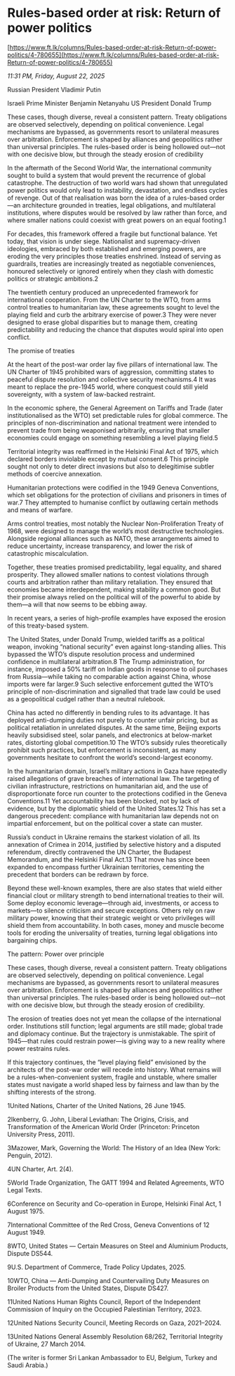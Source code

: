 # Rules-based order at risk: Return of power politics

[https://www.ft.lk/columns/Rules-based-order-at-risk-Return-of-power-politics/4-780655](https://www.ft.lk/columns/Rules-based-order-at-risk-Return-of-power-politics/4-780655)

*11:31 PM, Friday, August 22, 2025*

Russian President Vladimir Putin

Israeli Prime Minister Benjamin Netanyahu US President Donald Trump

These cases, though diverse, reveal a consistent pattern. Treaty obligations are observed selectively, depending on political convenience. Legal mechanisms are bypassed, as governments resort to unilateral measures over arbitration. Enforcement is shaped by alliances and geopolitics rather than universal principles. The rules-based order is being hollowed out—not with one decisive blow, but through the steady erosion of credibility

In the aftermath of the Second World War, the international community sought to build a system that would prevent the recurrence of global catastrophe. The destruction of two world wars had shown that unregulated power politics would only lead to instability, devastation, and endless cycles of revenge. Out of that realisation was born the idea of a rules-based order—an architecture grounded in treaties, legal obligations, and multilateral institutions, where disputes would be resolved by law rather than force, and where smaller nations could coexist with great powers on an equal footing.1

For decades, this framework offered a fragile but functional balance. Yet today, that vision is under siege. Nationalist and supremacy-driven ideologies, embraced by both established and emerging powers, are eroding the very principles those treaties enshrined. Instead of serving as guardrails, treaties are increasingly treated as negotiable conveniences, honoured selectively or ignored entirely when they clash with domestic politics or strategic ambitions.2

The twentieth century produced an unprecedented framework for international cooperation. From the UN Charter to the WTO, from arms control treaties to humanitarian law, these agreements sought to level the playing field and curb the arbitrary exercise of power.3 They were never designed to erase global disparities but to manage them, creating predictability and reducing the chance that disputes would spiral into open conflict.

The promise of treaties

At the heart of the post-war order lay five pillars of international law. The UN Charter of 1945 prohibited wars of aggression, committing states to peaceful dispute resolution and collective security mechanisms.4 It was meant to replace the pre-1945 world, where conquest could still yield sovereignty, with a system of law-backed restraint.

In the economic sphere, the General Agreement on Tariffs and Trade (later institutionalised as the WTO) set predictable rules for global commerce. The principles of non-discrimination and national treatment were intended to prevent trade from being weaponised arbitrarily, ensuring that smaller economies could engage on something resembling a level playing field.5

Territorial integrity was reaffirmed in the Helsinki Final Act of 1975, which declared borders inviolable except by mutual consent.6 This principle sought not only to deter direct invasions but also to delegitimise subtler methods of coercive annexation.

Humanitarian protections were codified in the 1949 Geneva Conventions, which set obligations for the protection of civilians and prisoners in times of war.7 They attempted to humanise conflict by outlawing certain methods and means of warfare.

Arms control treaties, most notably the Nuclear Non-Proliferation Treaty of 1968, were designed to manage the world’s most destructive technologies. Alongside regional alliances such as NATO, these arrangements aimed to reduce uncertainty, increase transparency, and lower the risk of catastrophic miscalculation.

Together, these treaties promised predictability, legal equality, and shared prosperity. They allowed smaller nations to contest violations through courts and arbitration rather than military retaliation. They ensured that economies became interdependent, making stability a common good. But their promise always relied on the political will of the powerful to abide by them—a will that now seems to be ebbing away.

In recent years, a series of high-profile examples have exposed the erosion of this treaty-based system.

The United States, under Donald Trump, wielded tariffs as a political weapon, invoking “national security” even against long-standing allies. This bypassed the WTO’s dispute resolution process and undermined confidence in multilateral arbitration.8 The Trump administration, for instance, imposed a 50% tariff on Indian goods in response to oil purchases from Russia—while taking no comparable action against China, whose imports were far larger.9 Such selective enforcement gutted the WTO’s principle of non-discrimination and signalled that trade law could be used as a geopolitical cudgel rather than a neutral rulebook.

China has acted no differently in bending rules to its advantage. It has deployed anti-dumping duties not purely to counter unfair pricing, but as political retaliation in unrelated disputes. At the same time, Beijing exports heavily subsidised steel, solar panels, and electronics at below-market rates, distorting global competition.10 The WTO’s subsidy rules theoretically prohibit such practices, but enforcement is inconsistent, as many governments hesitate to confront the world’s second-largest economy.

In the humanitarian domain, Israel’s military actions in Gaza have repeatedly raised allegations of grave breaches of international law. The targeting of civilian infrastructure, restrictions on humanitarian aid, and the use of disproportionate force run counter to the protections codified in the Geneva Conventions.11 Yet accountability has been blocked, not by lack of evidence, but by the diplomatic shield of the United States.12 This has set a dangerous precedent: compliance with humanitarian law depends not on impartial enforcement, but on the political cover a state can muster.

Russia’s conduct in Ukraine remains the starkest violation of all. Its annexation of Crimea in 2014, justified by selective history and a disputed referendum, directly contravened the UN Charter, the Budapest Memorandum, and the Helsinki Final Act.13 That move has since been expanded to encompass further Ukrainian territories, cementing the precedent that borders can be redrawn by force.

Beyond these well-known examples, there are also states that wield either financial clout or military strength to bend international treaties to their will. Some deploy economic leverage—through aid, investments, or access to markets—to silence criticism and secure exceptions. Others rely on raw military power, knowing that their strategic weight or veto privileges will shield them from accountability. In both cases, money and muscle become tools for eroding the universality of treaties, turning legal obligations into bargaining chips.

The pattern: Power over principle

These cases, though diverse, reveal a consistent pattern. Treaty obligations are observed selectively, depending on political convenience. Legal mechanisms are bypassed, as governments resort to unilateral measures over arbitration. Enforcement is shaped by alliances and geopolitics rather than universal principles. The rules-based order is being hollowed out—not with one decisive blow, but through the steady erosion of credibility.

The erosion of treaties does not yet mean the collapse of the international order. Institutions still function; legal arguments are still made; global trade and diplomacy continue. But the trajectory is unmistakable. The spirit of 1945—that rules could restrain power—is giving way to a new reality where power restrains rules.

If this trajectory continues, the “level playing field” envisioned by the architects of the post-war order will recede into history. What remains will be a rules-when-convenient system, fragile and unstable, where smaller states must navigate a world shaped less by fairness and law than by the shifting interests of the strong.

1United Nations, Charter of the United Nations, 26 June 1945.

2Ikenberry, G. John, Liberal Leviathan: The Origins, Crisis, and Transformation of the American World Order (Princeton: Princeton University Press, 2011).

3Mazower, Mark, Governing the World: The History of an Idea (New York: Penguin, 2012).

4UN Charter, Art. 2(4).

5World Trade Organization, The GATT 1994 and Related Agreements, WTO Legal Texts.

6Conference on Security and Co-operation in Europe, Helsinki Final Act, 1 August 1975.

7International Committee of the Red Cross, Geneva Conventions of 12 August 1949.

8WTO, United States — Certain Measures on Steel and Aluminium Products, Dispute DS544.

9U.S. Department of Commerce, Trade Policy Updates, 2025.

10WTO, China — Anti-Dumping and Countervailing Duty Measures on Broiler Products from the United States, Dispute DS427.

11United Nations Human Rights Council, Report of the Independent Commission of Inquiry on the Occupied Palestinian Territory, 2023.

12United Nations Security Council, Meeting Records on Gaza, 2021–2024.

13United Nations General Assembly Resolution 68/262, Territorial Integrity of Ukraine, 27 March 2014.

(The writer is former Sri Lankan Ambassador to EU, Belgium, Turkey and Saudi Arabia.)

